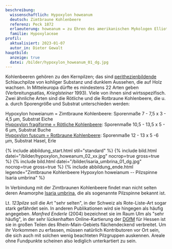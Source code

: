 ```yaml
---
beschreibung:
  wissenschaftlich: Hypoxylon howeanum
  deutsch: Zimtbraune Kohlenbeere
  referenz: Peck 1872
  erlaeuterung: howeanum = zu Ehren des amerikanischen Mykologen Elliot Calvin Howe
  familie: Hypoxylaceae
profil:
  aktualisiert: 2023-01-07
  autor_in: Dieter Gewalt
hauptbild:
  anzeige: true
  datei: /bilder/hypoxylon_howeanum_01_dg.jpg
---
```

Kohlenbeeren gehören zu den Kernpilzen; das sind [perithezienbildende](Perithezien "Glossar") Schlauchpilze von kohliger Substanz und dunklem Aussehen, die auf Holz wachsen. In Mitteleuropa dürfte es mindestens 22 Arten geben (Verbreitungsatlas, *Krieglsteiner* 1993). Viele von ihnen sind wirtsspezifisch. Zwei ähnliche Arten sind die Rötliche und die Rotbraune Kohlenbeere, die u. a. durch Sporengröße und Substrat unterschieden werden:

Hypoxylon howeianum = Zimtbraune Kohlenbeere: Sporenmaße 7 - 7,5 x 3 - 4,5 µm, Substrat Eiche\
[Hypoxylon fragiforme = Rötliche Kohlenbeere](/pilze/hypoxylon-fragiforme-rötliche-kohlenbeere): Sporenmaße 10,5 - 13,5 x 5 - 6 µm, Substrat Buche\
[Hypoxylon fuscum = Rotbraune Kohlenbeere](/pilze/hypoxylon-fuscum-rotbraune-kohlenbeere): Sporenmaße 12 - 13 x 5 -6 µm, Substrat Hasel, Erle

{% include abbildung_start.html stil="standard" %}
{% include bild.html datei="/bilder/hypoxylon_howeanum_02_xx.jpg" nocrop=true gross=true %}
{% include bild.html datei="/bilder/isaria_umbrina_01_dg.jpg" nocrop=true gross=true %}
{% include abbildung_ende.html legende="Zimtbraune Kohlenbeere Hypoxylon howeianum -- Pilzspinne Isaria umbrina" %}

In Verbindung mit der Zimtbraunen Kohlenbeere findet man nicht selten deren Anamorphe [Isaria umbrina](/pilze/isaria-umbrina-pilzspinne), die als  sogenannte Pilzspinne bekannt ist.

Lt. *123pilze*  soll die Art "sehr selten", in der Schweiz als Rote-Liste-Art sogar stark gefährdet sein. In anderen Publikationen wird sie hingegen als häufig angegeben. *Manfred Enderle* (2004) bezeichnet sie im Raum Ulm als "sehr häufig", in der sehr lückenhaften Online-Kartierung der [DGfM](DGfM "Glossar") für Hessen ist sie in großen Teilen des Rhein-Main-Gebiets flächendeckend verbreitet. Um ihr Vorkommen zu erfassen, müssen natürlich Kontributoren vor Ort sein, die sich auch mit solchen wenig beachteten Pilzgruppen auskennen. Areale ohne Fundpunkte scheinen also lediglich unterkartiert zu sein.